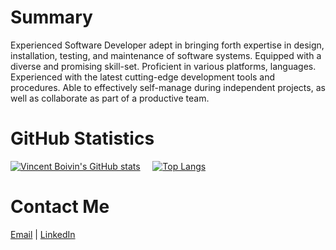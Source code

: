 # Summary
Experienced Software Developer adept in bringing forth expertise in design, installation, testing, and maintenance of software systems. Equipped with a diverse and promising skill-set. Proficient in various platforms, languages. Experienced with the latest cutting-edge development tools and procedures. Able to effectively self-manage during independent projects, as well as collaborate as part of a productive team.

# GitHub Statistics
[![Vincent Boivin's GitHub stats](https://github-readme-stats.vercel.app/api?username=vboivin&show_icons=true&count_private=true&theme=tokyonight)](https://github.com/vboivin) &nbsp;&nbsp;&nbsp;
[![Top Langs](https://github-readme-stats.vercel.app/api/top-langs/?username=vboivin&layout=compact&theme=tokyonight&langs_count=6)](https://github.com/vboivin)

# Contact Me
[Email](mailto:career@vincentboivin.ca) | [LinkedIn](https://linkedin.com/in/vincentboivinmtl)
